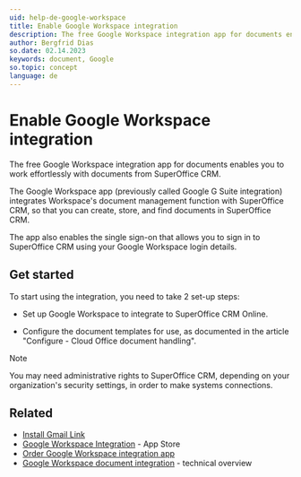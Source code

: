```yaml
---
uid: help-de-google-workspace
title: Enable Google Workspace integration
description: The free Google Workspace integration app for documents enables you to work effortlessly with documents from SuperOffice CRM.
author: Bergfrid Dias
so.date: 02.14.2023
keywords: document, Google
so.topic: concept
language: de
---
```


# Enable Google Workspace integration

The free Google Workspace integration app for documents enables you to work effortlessly with documents from SuperOffice CRM.

The Google Workspace app (previously called Google G Suite integration) integrates Workspace's document management function with SuperOffice CRM, so that you can create, store, and find documents in SuperOffice CRM.

The app also enables the single sign-on that allows you to sign in to SuperOffice CRM using your Google Workspace login details.

## Get started

To start using the integration, you need to take 2 set-up steps:

* Set up Google Workspace to integrate to SuperOffice CRM Online.

* Configure the document templates for use, as documented in the article "Configure - Cloud Office document handling".

> [!NOTE]
> You may need administrative rights to SuperOffice CRM, depending on your organization's security settings, in order to make systems connections.

## Related

* [Install Gmail Link][1]
* [Google Workspace Integration][2] - App Store
* [Order Google Workspace integration app][3]
* [Google Workspace document integration][4] - technical overview

<!-- Referenced links -->
[1]: ../../../../email/gmail-link/learn/install.md
[2]: https://online.superoffice.com/appstore/superoffice-as/g-suite-integration
[3]: ../set-up.md
[4]: ../index.md

<!-- Referenced images -->

